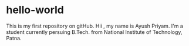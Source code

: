 # hello-world
This is my first repository on gitHub.
Hii , my name is Ayush Priyam.
I'm a student currently persuing B.Tech. from National Institute of Technology, Patna.
